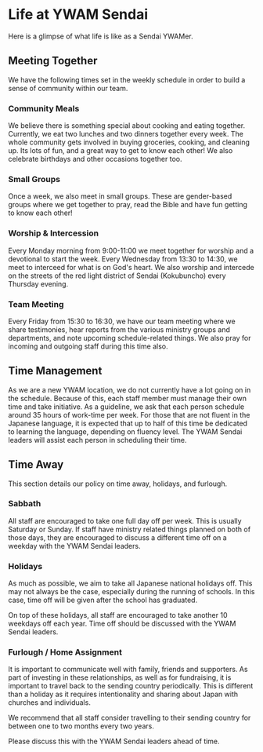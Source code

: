 # Life at YWAM Sendai

Here is a glimpse of what life is like as a Sendai YWAMer.

## Meeting Together

We have the following times set in the weekly schedule in order to build a sense of community within our team.

### Community Meals

We believe there is something special about cooking and eating together. Currently, we eat two lunches and two dinners together every week. The whole community gets involved in buying groceries, cooking, and cleaning up. Its lots of fun, and a great way to get to know each other! We also celebrate birthdays and other occasions together too.

### Small Groups

Once a week, we also meet in small groups. These are gender-based groups where we get together to pray, read the Bible and have fun getting to know each other!

### Worship & Intercession

Every Monday morning from 9:00-11:00 we meet together for worship and a devotional to start the week. Every Wednesday from 13:30 to 14:30, we meet to interceed for what is on God's heart. We also worship and intercede on the streets of the red light district of Sendai (Kokubuncho) every Thursday evening.

### Team Meeting

Every Friday from 15:30 to 16:30, we have our team meeting where we share testimonies, hear reports from the various ministry groups and departments, and note upcoming schedule-related things. We also pray for incoming and outgoing staff during this time also.

## Time Management

As we are a new YWAM location, we do not currently have a lot going on in the schedule. Because of this, each staff member must manage their own time and take initiative. As a guideline, we ask that each person schedule around 35 hours of work-time per week. For those that are not fluent in the Japanese language, it is expected that up to half of this time be dedicated to learning the language, depending on fluency level. The YWAM Sendai leaders will assist each person in scheduling their time.

## Time Away

This section details our policy on time away, holidays, and furlough.

### Sabbath

All staff are encouraged to take one full day off per week. This is usually Saturday or Sunday. If staff have ministry related things planned on both of those days, they are encouraged to discuss a different time off on a weekday with the YWAM Sendai leaders.

### Holidays

As much as possible, we aim to take all Japanese national holidays off. This may not always be the case, especially during the running of schools. In this case, time off will be given after the school has graduated.

On top of these holidays, all staff are encouraged to take another 10 weekdays off each year. Time off should be discussed with the YWAM Sendai leaders.

### Furlough / Home Assignment

It is important to communicate well with family, friends and supporters. As part of investing in these relationships, as well as for fundraising, it is important to travel back to the sending country periodically. This is different than a holiday as it requires intentionality and sharing about Japan with churches and individuals.

We recommend that all staff consider travelling to their sending country for between one to two months every two years.

Please discuss this with the YWAM Sendai leaders ahead of time.